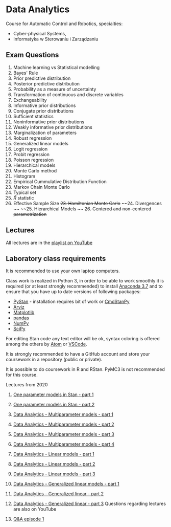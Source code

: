 # Data Analytics

Course for Automatic Control and Robotics, specialties:

- Cyber-physical Systems,
- Informatyka w Sterowaniu i Zarządzaniu

## Exam Questions 

1. Machine learning vs Statistical modelling
2. Bayes' Rule
3. Prior predictive distribution
4. Posterior predictive distribution
5. Probability as a measure of uncertainty
6. Transformation of continuous and discrete variables
1.  Exchangeability
2.  Informative prior distributions
3.  Conjugate prior distributions
4.  Sufficient statistics
5.  Noninformative prior distributions
6.  Weakly informative prior distributions
8.  Marginalization of parameters
9.  Robust regression
11. Generalized linear models
12. Logit regression
13. Probit regression
14. Poisson regression
15. Hierarchical models
16. Monte Carlo method
17. Histogram 
18. Empirical Cummulative Distribution Function
19. Markov Chain Monte Carlo
20. Typical set 
21. $\hat{R}$ statistic
22. Effective Sample Size
~~23. Hamiltonian Monte Carlo~~
~~24. Divergences ~~
~~25. Hierarchical Models ~~
~~26. Centered and non-centered parametrization~~

## Lectures

All lectures are in the [playlist on YouTube](https://youtube.com/playlist?list=PLnz2d3u-ZJm_4xUlmkQ1LU0pdXu-wxv-a)




## Laboratory class requirements

It is recommended to use your own laptop computers.

Class work is realized in Python 3, in order to be able to work smoothly it is required (or at least strongly recommended) to install [Anaconda 3.7](https://www.anaconda.com/distribution/) and to ensure that you have up to date versions of following packages:

- [PyStan](https://pystan.readthedocs.io/en/latest/) - installation requires bit of work or [CmdStanPy](https://cmdstanpy.readthedocs.io)
- [Arviz](https://arviz-devs.github.io/arviz/)
- [Matplotlib](https://matplotlib.org)
- [pandas](https://pandas.pydata.org)
- [NumPy](https://numpy.org)
- [SciPy](scipy)


For editing Stan code any text editor will be ok, syntax coloring is offered among the others by [Atom](https://atom.io) or [VSCode](https://code.visualstudio.com).

It is strongly recommended to have a GitHub account and store your coursework in a repository (public or private).

It is possible to do coursework in R and RStan. PyMC3 is not recommended for this course.



Lectures from 2020

1. [One parameter models in Stan - part 1](https://youtu.be/2F7tBcncODQ)
1. [One parameter models in Stan - part 2](https://youtu.be/fwpALbNSyDE)
2. [Data Analytics - Multiparameter models - part 1](https://youtu.be/fZwWnSqhubo)
2. [Data Analytics - Multiparameter models - part 2](https://youtu.be/pBqHb95Ajok)
2. [Data Analytics - Multiparameter models - part 3](https://youtu.be/R8p4oFZHHeM)
2. [Data Analytics - Multiparameter models - part 4](https://youtu.be/Giw-R1dRyek)
3. [Data Analytics - Linear models - part 1](https://youtu.be/NHnarRFuiYs)
3. [Data Analytics - Linear models - part 2](https://youtu.be/4gDQWqM3TLE)
3. [Data Analytics - Linear models - part 3](https://youtu.be/E-17sqYM40Q)
4. [Data Analytics - Generalized linear models - part 1](https://youtu.be/pbH7qOisp7g)
4. [Data Analytics - Generalized linear - part 2](https://youtu.be/KC91fwg-2ko)
4. [Data Analytics - Generalized linear - part 3](https://youtu.be/yw8RECe0HRo)
Questions regarding lectures are also on YouTube

1. [Q&A episode 1](https://youtu.be/2beg3As7RBk)
